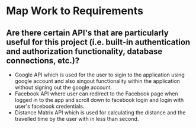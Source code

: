 # Map Work to Requirements

## Are there certain API's that are particularly useful for this project (i.e. built-in authentication and authorization functionality, database connections, etc.)?

- Google API which is used for the user to sigin to the application using google account and also singout functionality within the application without signing out the google account.
- Facebook API where user can redirect to the Facebook page when logged in to the app and scroll down to facebook login and login with user's facebook credentials.
- Distance Matrix API which is used for calculating the distance and the travelled time by the user with in less than second. 



